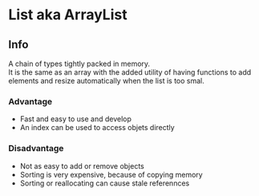 # List aka ArrayList
## Info
A chain of types tightly packed in memory.<br>
It is the same as an array with the added utility of having functions to add elements and resize automatically when the list is too smal. 

### Advantage
- Fast and easy to use and develop
- An index can be used to access objets directly
### Disadvantage
- Not as easy to add or remove objects 
- Sorting is very expensive, because of copying memory
- Sorting or reallocating can cause stale referennces
